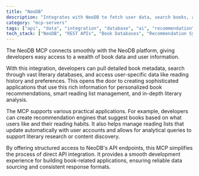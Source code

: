 ```yaml
---
title: "NeoDB"
description: "Integrates with NeoDB to fetch user data, search books, and retrieve book details for recommendations and reading list management."
category: "mcp-servers"
tags: ["api", "data", "integration", "database", "ai", "recommendation", "literary analysis", "user preferences"]
tech_stack: ["NeoDB", "REST APIs", "Book Databases", "Recommendation Systems", "Reading Applications", "User Data Management"]
---
```


The NeoDB MCP connects smoothly with the NeoDB platform, giving developers easy access to a wealth of book data and user information. 

With this integration, developers can pull detailed book metadata, search through vast literary databases, and access user-specific data like reading history and preferences. This opens the door to creating sophisticated applications that use this rich information for personalized book recommendations, smart reading list management, and in-depth literary analysis.

The MCP supports various practical applications. For example, developers can create recommendation engines that suggest books based on what users like and their reading habits. It also helps manage reading lists that update automatically with user accounts and allows for analytical queries to support literary research or content discovery.

By offering structured access to NeoDB's API endpoints, this MCP simplifies the process of direct API integration. It provides a smooth development experience for building book-related applications, ensuring reliable data sourcing and consistent response formats.